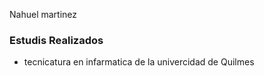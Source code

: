 
Nahuel martinez

### Estudis Realizados 
- tecnicatura en infarmatica de la univercidad de Quilmes
